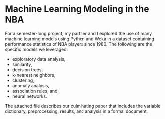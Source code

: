 # Machine Learning Modeling in the NBA
For a semester-long project, my partner and I explored the use of many machine learning models using Python and Weka in a dataset containing performance statistics of NBA players since 1980. The following are the specific models we leveraged:
- exploratory data analysis,
- similarity,
- decision trees,
- k-nearest neighbors,
- clustering,
- anomaly analysis,
- association rules, and
- neural networks.

The attached file describes our culminating paper that includes the variable dictionary, preprocessing, results, and analysis in a formal document.
